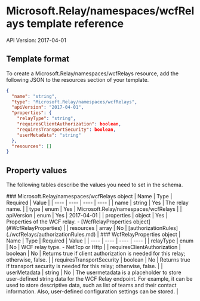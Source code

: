 # Microsoft.Relay/namespaces/wcfRelays template reference
API Version: 2017-04-01
## Template format

To create a Microsoft.Relay/namespaces/wcfRelays resource, add the following JSON to the resources section of your template.

```json
{
  "name": "string",
  "type": "Microsoft.Relay/namespaces/wcfRelays",
  "apiVersion": "2017-04-01",
  "properties": {
    "relayType": "string",
    "requiresClientAuthorization": boolean,
    "requiresTransportSecurity": boolean,
    "userMetadata": "string"
  },
  "resources": []
}
```
## Property values

The following tables describe the values you need to set in the schema.

<a id="Microsoft.Relay/namespaces/wcfRelays" />
### Microsoft.Relay/namespaces/wcfRelays object
|  Name | Type | Required | Value |
|  ---- | ---- | ---- | ---- |
|  name | string | Yes | The relay name. |
|  type | enum | Yes | Microsoft.Relay/namespaces/wcfRelays |
|  apiVersion | enum | Yes | 2017-04-01 |
|  properties | object | Yes | Properties of the WCF relay. - [WcfRelayProperties object](#WcfRelayProperties) |
|  resources | array | No | [authorizationRules](./wcfRelays/authorizationRules.md) |


<a id="WcfRelayProperties" />
### WcfRelayProperties object
|  Name | Type | Required | Value |
|  ---- | ---- | ---- | ---- |
|  relayType | enum | No | WCF relay type. - NetTcp or Http |
|  requiresClientAuthorization | boolean | No | Returns true if client authorization is needed for this relay; otherwise, false. |
|  requiresTransportSecurity | boolean | No | Returns true if transport security is needed for this relay; otherwise, false. |
|  userMetadata | string | No | The usermetadata is a placeholder to store user-defined string data for the WCF Relay endpoint. For example, it can be used to store descriptive data, such as list of teams and their contact information. Also, user-defined configuration settings can be stored. |

